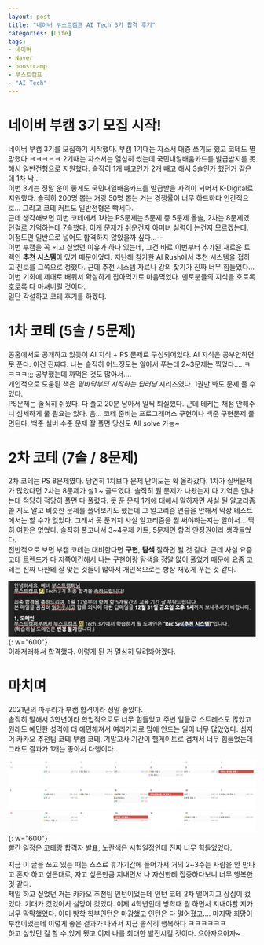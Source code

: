```yaml
---
layout: post
title: "네이버 부스트캠프 AI Tech 3기 합격 후기"
categories: [Life]
tags:
- 네이버
- Naver
- boostcamp
- 부스트캠프
- "AI Tech"
---
```


# 네이버 부캠 3기 모집 시작!
네이버 부캠 3기를 모집하기 시작했다. 부캠 1기때는 자소서 대충 쓰기도 했고 코테도 멸망했다 ㅋㅋㅋㅋㅋ 2기때는 자소서는 열심히 썼는데 국민내일배움카드를 발급받지를 못해서 일반전형으로 지원했다. 솔직히 1개 빼고인가 2개 빼고 해서 3솔인가 했던거 같은데 1차 낙...  
이번 3기는 정말 운이 좋게도 국민내일배움카드를 발급받을 자격이 되어서 K-Digital로 지원했다. 솔직히 200명 뽑는 거랑 50명 뽑는 거는 경쟁률이 너무 하드하다 인간적으로... 그리고 코테 커트도 일반전형은 빡세다.  
근데 생각해보면 이번 코테에서 1차는 PS문제는 5문제 중 5문제 올솔, 2차는 8문제였던걸로 기억하는데 7솔했다. 이게 문제가 쉬운건지 아미녀 실력이 는건지 모르겠는데. 이정도면 일반으로 넣어도 합격하지 않았을까 싶다...--  
이번 부캠을 꼭 되고 싶었던 이유가 하나 있는데, 그건 바로 이번부터 추가된 새로운 트랙인 **추천 시스템**이 있기 때문이었다. 지난해 참가한 AI Rush에서 추천 시스템을 접하고 진로를 그쪽으로 정했다. 근데 추천 시스템 자료나 강의 찾기가 진짜 너무 힘들었다... 이번 기회에 제대로 배워서 확실하게 잡아먹기로 마음먹었다. 멘토분들의 지식을 호로록 호로록 다 마셔버릴 것이다.  
일단 각설하고 코테 후기를 하겠다.

# 1차 코테 (5솔 / 5문제)
공홈에서도 공개하고 있듯이 AI 지식 + PS 문제로 구성되어있다. AI 지식은 공부안하면 못 푼다. 이건 진짜다. 나는 솔직히 어느정도는 알아서 푸는데 2~3문제는 찍었다.... ㅋㅋㅋㅋ;;; 공부했는데 까먹은 것도 많아서....  
개인적으로 도움된 책은 *밑바닥부터 시작하는 딥러닝* 시리즈였다. 1권만 봐도 문제 풀 수 있다.  
PS문제는 솔직히 쉬웠다. 다 풀고 20분 남아서 일찍 퇴실했다. 근데 테케는 채점 안해주니 섬세하게 풀 필요는 있다. 음... 코테 준비는 프로그래머스 구현이나 백준 구현문제 풀면된다, 백준 실버 수준 문제 잘 풀면 당신도 All solve 가능~

# 2차 코테 (7솔 / 8문제)  
2차 코테는 PS 8문제였다. 당연히 1차보다 문제 난이도는 확 올라갔다. 1차가 실버문제가 많았다면 2차는 8문제가 실1 ~ 골드였다. 솔직히 뭔 문제가 나왔는지 다 기억은 안나는데 적당히 적당히 풀면 다 풀렸다. 못 푼 문제 1개에 대해서 말하자면 사실 뭔 알고리즘 쓸 지도 알고 비슷한 문제를 풀어보기도 했는데 그 알고리즘 연습을 안해서 막상 테스트에서는 할 수가 없었다. 그래서 못 푼거지 사실 알고리즘을 뭘 써야하는지는 알아서... 딱히 여한은 없었다. 솔직히 풀고나서 3~4문제 커트, 5문제면 합격 안정권이라 생각들었다.  
전반적으로 보면 부캠 코테는 대비한다면 **구현**, **탐색** 잘하면 될 것 같다. 근데 사실 요즘 코테 트렌드가 다 저쪽이긴해서 나는 구현이랑 탐색을 정말 많이 풀었기 때문에 요즘 코테는 진짜 나한테 잘 맞는 것들이 많아서 개인적으로는 항상 재밌게 푸는 것 같다.

![](/image/Life/bc3_pass.png){: w="600"}  
이래저래해서 합격했다. 이렇게 된 거 열심히 달려봐야겠다.  

# 마치며
2021년의 마무리가 부캠 합격이라 정말 좋았다.  
솔직히 말해서 3학년이라 학업적으로도 너무 힘들었고 주변 일들로 스트레스도 많았고 원래도 예민한 성격에 더 예민해져서 여러가지로 맘에 안드는 일이 너무 많았었다. 심지어 카카오 추천팀 코테 부캠 코테, 기말고사 기간이 헬게이트로 겹쳐서 너무 힘들었는데 그래도 결과가 1개는 좋아서 다행이다.  

![](/image/Life/hell.png){: w="600"}  
빨간 일정은 코테랑 합격자 발표, 노란색은 시험일정인데 진짜 너무 힘들었었다.

지금 이 글을 쓰고 있는 때는 스스로 휴가기간에 들어가서 거의 2~3주는 사람을 안 만나고 혼자 하고 싶은대로, 자고 싶은만큼 지내면서 나 자신한테 집중하다보니 너무 행복한 것 같다.  
제일 하고 싶었던 거는 카카오 추천팀 인턴이었는데 인턴 코테 2차 떨어지고 상심이 컸었다. 기대가 컸었어서 실망이 컸었다. 이제 4학년인데 방학때 뭘 하면서 지내야할 지가 너무 막막했었다. 이미 방학 학부인턴은 마감했고 인턴은 다 떨어졌고.... 마지막 희망이 부캠이었는데 이렇게 좋은 결과가 나와서 지금 솔직히 행복하다 ㅋㅋㅋㅋㅋㅋ  
하고 싶었던 걸 할 수 있게 됐고 이제 나를 최대한 발전시킬 것이다. 으아자으아자~  